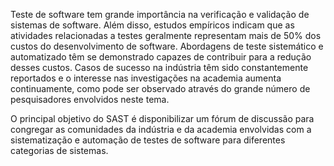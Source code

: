 Teste de software tem grande importância na verificação e validação de sistemas de software. Além disso, estudos empíricos indicam que as atividades relacionadas a testes geralmente representam mais de 50% dos custos do desenvolvimento de software. Abordagens de teste sistemático e automatizado têm se demonstrado capazes de contribuir para a redução desses custos. Casos de sucesso na indústria têm sido constantemente reportados e o interesse nas investigações na academia aumenta continuamente, como pode ser observado através do grande número de pesquisadores envolvidos neste tema.

O principal objetivo do SAST é disponibilizar um fórum de discussão para congregar as comunidades da indústria e da academia envolvidas com a sistematização e automação de testes de software para diferentes categorias de sistemas.